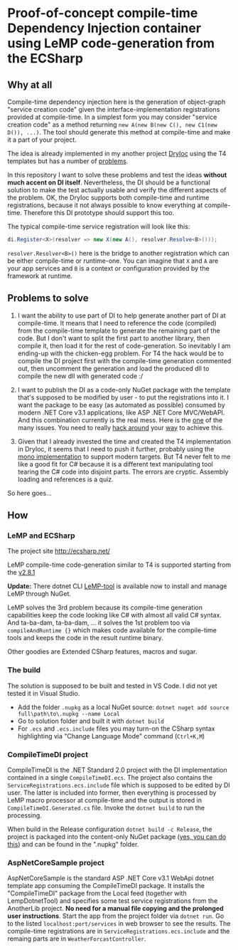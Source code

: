 # Proof-of-concept compile-time Dependency Injection container using LeMP code-generation from the ECSharp

## Why at all

Compile-time dependency injection here is 
the generation of object-graph "service creation code" given the interface-implementation registrations provided at compile-time.
In a simplest form you may consider "service creation code" as a method returning `new A(new B(new C(), new C1(new D()), ...)`. The tool should generate this method at compile-time and make it a part of your project.

The idea is already implemented in my another project [DryIoc](https://github.com/dadhi/dryioc) using the T4 templates
but has a number of [problems](https://github.com/dadhi/DryIoc/issues/212).

In this repository I want to solve these problems and test the ideas **without much accent on DI itself**. 
Nevertheless, the DI should be a functional solution to make the test actually usable and verify the different aspects of the problem.
OK, the DryIoc supports both compile-time and runtime registrations, because it not always possible to know everything at compile-time.
Therefore this DI prototype should support this too. 

The typical compile-time service registration will look like this: 
```cs
di.Register<X>(resolver => new X(new A(), resolver.Resolve<B>()));
```

`resolver.Resolver<B>()` here is the bridge to another registration which can be either compile-time or runtime-one.
You can imagine that `X` and `A` are your app services and `B` is a context or configuration provided by 
the framework at runtime. 

## Problems to solve

1. I want the ability to use part of DI to help generate another part of DI at compile-time. It means that I need to reference the code (compiled) from the compile-time template to generate the remaining part of the code. But I don't want to split the first part to another library, then compile it, then load it for the rest of code-generation. So inevitably I am ending-up with the chicken-egg problem. For T4 the hack would be to compile the DI project first with the compile-time generation commented out, then uncomment the generation and load the produced dll to compile the new dll with generated code :/

2. I want to publish the DI as a code-only NuGet package with the template that's supposed to be modified by user - to put the registrations into it. I want the package to be easy (as automated as possible) consumed by modern .NET Core v3.1 applications, like ASP .NET Core MVC/WebAPI. And this combination currently is the real mess. Here is the [one](https://github.com/NuGet/Home/issues/4837) of the many issues. You need to really [hack around](http://diegogiacomelli.com.br/deploying-a-t4-template-with-dotnet-pack) your [way](https://medium.com/@attilah/source-code-only-nuget-packages-8f34a8fb4738) to achieve this. 

3. Given that I already invested the time and created the T4 implementation in DryIoc, 
it seems that I need to push it further, probably using the [mono implementation](https://github.com/mono/t4) to support modern targets. 
But T4 never felt to me like a good fit for C# because it is a different text manipulating tool tearing the C# code into disjoint parts.
The errors are cryptic. Assembly loading and references is a quiz.

So here goes...

## How

### LeMP and ECSharp

The project site http://ecsharp.net/

LeMP compile-time code-generation similar to T4 is supported starting from the [v2.8.1](https://github.com/qwertie/ecsharp/releases/tag/v2.8.1)

**Update:** There dotnet CLI [LeMP-tool](https://www.nuget.org/packages/LeMP-tool) is available now to install and manage LeMP through NuGet.

LeMP solves the 3rd problem because its compile-time generation capabilities keep the code looking like C# with almost all valid C# syntax.
And ta-ba-dam, ta-ba-dam, ... it solves the 1st problem too via `compileAndRuntime {}` which makes code available for the compile-time tools and keeps the code in the result runtime binary.

Other goodies are Extended CSharp features, macros and sugar.

### The build

The solution is supposed to be built and tested in VS Code. I did not yet tested it in Visual Studio.

- Add the folder `.nupkg` as a local NuGet source: `dotnet nuget add source full\path\to\.nupkg --name Local`
- Go to solution folder and built it with `dotnet build`
- For `.ecs` and `.ecs.include` files you may turn-on the CSharp syntax highlighting via "Change Language Mode" command (`Ctrl+K,M`) 


### CompileTimeDI project

CompileTimeDI is the .NET Standard 2.0 project with the DI implementation contained in a single `CompileTimeDI.ecs`. 
The project also contains the `ServiceRegistrations.ecs.include` file which is supposed to be edited by DI user.
The latter is included into former, then everything is processed by LeMP macro processor at compile-time and the output 
is stored in `CompileTimeDI.Generated.cs` file. Invoke the `dotnet build` to run the processing.

When build in the Release configuration `dotnet build -c Release`, 
the project is packaged into the content-only NuGet package ([yes, you can do this](https://medium.com/@attilah/source-code-only-nuget-packages-8f34a8fb4738))
and can be found in the ".nupkg" folder.

### AspNetCoreSample project

AspNetCoreSample is the standard ASP .NET Core v3.1 WebApi dotnet template app consuming the CompileTimeDI package.
It installs the "CompileTimeDI" package from the Local feed (together with LempDotnetTool) and 
specifies some test service registrations from the AnotherLib project. **No need for a manual file copying and the prolonged user instructions**.
Start the app from the project folder via `dotnet run`.
Go to the listed `localhost:port/services` in web browser to see the results.
The compile-time registrations are in `ServiceRegistrations.ecs.include` and the remaing parts are in `WeatherForcastController`.

